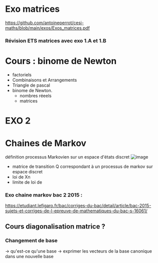 
# Exo matrices

https://github.com/antoineperrot/cesi-maths/blob/main/exos/Exos_matrices.pdf

### Révision ETS matrices avec exo 1.A et 1.B


# Cours : binome de Newton
- factoriels 
- Combinaisons et Arrangements
- Triangle de pascal
- binome de Newton.
  - nombres réeels
  - matrices

# EXO 2

# Chaines de Markov

définition processus Markovien sur un espace d'états discret
![image](https://github.com/antoineperrot/cesi-maths/assets/116070095/4506d933-addd-4066-b005-f55f847bc9f3)

- matrice de transition Q correspondant à un processus de markov sur espace discret
- loi de Xn
- limite de loi de 

### Exo chaine markov bac 2 2015 :
https://etudiant.lefigaro.fr/bac/corriges-du-bac/detail/article/bac-2015-sujets-et-corriges-de-l-epreuve-de-mathematiques-du-bac-s-16061/

## Cours diagonalisation matrice ?
### Changement de base 
-> qu'est-ce qu'une base
-> exprimer les vecteurs de la base canonique dans une nouvelle base



